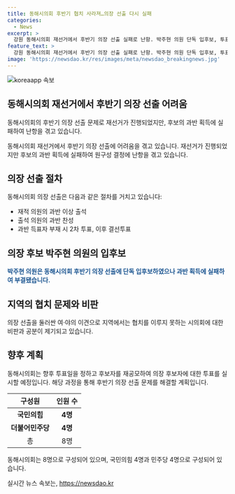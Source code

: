 ```yaml
---
title: 동해시의회 후반기 협치 사라져…의장 선출 다시 실패
categories:
  - News
excerpt: >
  강원 동해시의회 재선거에서 후반기 의장 선출 실패로 난항. 박주현 의원 단독 입후보, 투표로 모두 4표 획득 실패. 국민의힘 4, 민주당 4 의원으로 구성된 의회, 민주당 의원들 무효표로 기록. 협치 실패, 비판과 고지 않은 시선. 다음 투표일에 재공모 후보자 투표 실시 예정.
feature_text: >
  강원 동해시의회 재선거에서 후반기 의장 선출 실패로 난항. 박주현 의원 단독 입후보, 투표로 모두 4표 획득 실패. 국민의힘 4, 민주당 4 의원으로 구성된 의회, 민주당 의원들 무효표로 기록. 협치 실패, 비판과 고지 않은 시선. 다음 투표일에 재공모 후보자 투표 실시 예정.
image: 'https://newsdao.kr/res/images/meta/newsdao_breakingnews.jpg'
---
```


<p><img src="https://newsdao.kr/res/images/meta/newsdao_breakingnews.jpg" alt="koreaapp 속보" /></p>

<h2 data-ke-size="size26">동해시의회 재선거에서 후반기 의장 선출 어려움</h2>

<p>동해시의회의 후반기 의장 선출 문제로 재선거가 진행되었지만, 후보의 과반 획득에 실패하여 난항을 겪고 있습니다.</p>

<p data-ke-size="size16">동해시의회 재선거에서 후반기 의장 선출에 어려움을 겪고 있습니다. 재선거가 진행되었지만 후보의 과반 획득에 실패하여 원구성 결정에 난항을 겪고 있습니다.</p>

<h2 data-ke-size="size24">의장 선출 절차</h2>

<p>동해시의회 의장 선출은 다음과 같은 절차를 거치고 있습니다:</p>

<ul>
<li>재적 의원의 과반 이상 출석</li>
<li>출석 의원의 과반 찬성</li>
<li>과반 득표자 부재 시 2차 투표, 이후 결선투표</li>
</ul>

<h2 data-ke-size="size24">의장 후보 박주현 의원의 입후보</h2>

<p><b><span style="color: #1a5490;">박주현 의원은 동해시의회 후반기 의장 선출에 단독 입후보하였으나 과반 획득에 실패하여 부결됐습니다.</span></b></p>

<h2 data-ke-size="size24">지역의 협치 문제와 비판</h2>

<p>의장 선출을 둘러싼 여·야의 이견으로 지역에서는 협치를 이루지 못하는 시의회에 대한 비판과 공분이 제기되고 있습니다.</p>

<h2 data-ke-size="size24">향후 계획</h2>

<p>동해시의회는 향후 투표일을 정하고 후보자를 재공모하여 의장 후보자에 대한 투표를 실시할 예정입니다. 해당 과정을 통해 후반기 의장 선출 문제를 해결할 계획입니다.</p>

<p data-ke-size="size16"></p>

<table>
<thead>
<tr>
<th style="text-align: center;">구성원</th>
<th style="text-align: center;">인원 수</th>
</tr>
</thead>
<tbody>
<tr>
<td style="text-align: center;"><b>국민의힘</b></td>
<td style="text-align: center;"><b>4명</b></td>
</tr>
<tr>
<td style="text-align: center;"><b>더불어민주당</b></td>
<td style="text-align: center;"><b>4명</b></td>
</tr>
<tr>
<td style="text-align: center;">총</td>
<td style="text-align: center;">8명</td>
</tr>
</tbody>
</table>

<p data-ke-size="size16">동해시의회는 8명으로 구성되어 있으며, 국민의힘 4명과 민주당 4명으로 구성되어 있습니다.</p>
실시간 뉴스 속보는, <a href="https://newsdao.kr" rel="dofollow">https://newsdao.kr</a>


